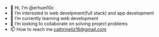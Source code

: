 - 👋 Hi, I’m @erhum10c
- 👀 I’m interested in web develpment(full stack) and app development
- 🌱 I’m currently learning web development
- 💞️ I’m looking to collaborate on solving project problems
- 📫 How to reach me cathrineliz16@gmail.com

<!---
erhum10c/erhum10c is a ✨ special ✨ repository because its `README.md` (this file) appears on your GitHub profile.
You can click the Preview link to take a look at your changes.
--->

